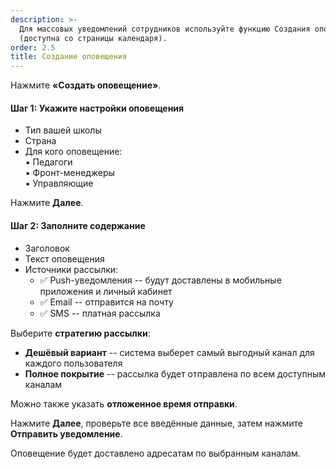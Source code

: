 ```yaml
---
description: >-
  Для массовых уведомлений сотрудников используйте функцию Создания оповещения
  (доступна со страницы календаря).
order: 2.5
title: Создание оповещения
---
```


Нажмите **«Создать оповещение»**.

#### Шаг 1: Укажите настройки оповещения

-  Тип вашей школы
-  Страна
-  Для кого оповещение:\
   ▪ Педагоги\
   ▪ Фронт-менеджеры\
   ▪ Управляющие

Нажмите **Далее**.

#### Шаг 2: Заполните содержание

-  Заголовок
-  Текст оповещения
-  Источники рассылки:
   -  ✅ Push-уведомления -- будут доставлены в мобильные приложения и личный кабинет
   -  ✅ Email -- отправится на почту
   -  ✅ SMS -- платная рассылка

Выберите **стратегию рассылки**:

-  **Дешёвый вариант** -- система выберет самый выгодный канал для каждого пользователя
-  **Полное покрытие** -- рассылка будет отправлена по всем доступным каналам

Можно также указать **отложенное время отправки**.

Нажмите **Далее**, проверьте все введённые данные, затем нажмите **Отправить уведомление**.

Оповещение будет доставлено адресатам по выбранным каналам.
